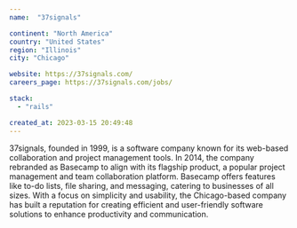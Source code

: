 ```yaml
---
name:  "37signals"

continent: "North America"
country: "United States"
region: "Illinois"
city: "Chicago"

website: https://37signals.com/
careers_page: https://37signals.com/jobs/

stack:
  - "rails"

created_at: 2023-03-15 20:49:48
---
```


37signals, founded in 1999, is a software company known for its web-based collaboration and project management tools. In 2014, the company rebranded as Basecamp to align with its flagship product, a popular project management and team collaboration platform. Basecamp offers features like to-do lists, file sharing, and messaging, catering to businesses of all sizes. With a focus on simplicity and usability, the Chicago-based company has built a reputation for creating efficient and user-friendly software solutions to enhance productivity and communication.
